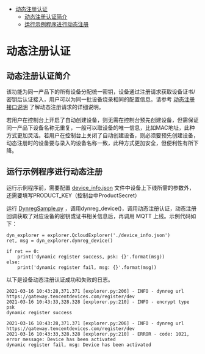 * [动态注册认证](#动态注册认证)
  * [动态注册认证简介](#动态注册认证简介)
  * [运行示例程序进行动态注册](#运行示例程序进行动态注册)

# 动态注册认证
## 动态注册认证简介
该功能为同一产品下的所有设备分配统一密钥，设备通过注册请求获取设备证书/密钥后认证接入，用户可以为同一批设备烧录相同的配置信息。请参考 [动态注册接口说明](https://cloud.tencent.com/document/product/1081/47612) 了解动态注册请求的详细说明。

若用户在控制台上开启了自动创建设备，则无需在控制台预先创建设备，但需保证同一产品下设备名称无重复，一般可以取设备的唯一信息，比如MAC地址，此种方式更加灵活。若用户在控制台上关闭了自动创建设备，则必须要预先创建设备，动态注册时的设备要与录入的设备名称一致，此种方式更加安全，但便利性有所下降。

## 运行示例程序进行动态注册
运行示例程序前，需要配置 [device_info.json](../../sample/device_info.json) 文件中设备上下线所需的参数外，还需要填写PRODUCT_KEY（控制台中ProductSecret）

运行 [DynregSample.py](../../sample/dynreg/example_dynreg.py) ，调用dynreg_device()，调用动态注册认证，动态注册回调获取了对应设备的密钥或证书相关信息后，再调用 MQTT 上线。示例代码如下：

```
dyn_explorer = explorer.QcloudExplorer('./device_info.json')
ret, msg = dyn_explorer.dynreg_device()

if ret == 0:
    print('dynamic register success, psk: {}'.format(msg))
else:
    print('dynamic register fail, msg: {}'.format(msg))
```

以下是设备动态注册认证成功和失败的日志。

```
2021-03-16 10:43:28,371.371 [explorer.py:206] - INFO - dynreg url https://gateway.tencentdevices.com/register/dev
2021-03-16 10:43:33,328.328 [explorer.py:210] - INFO - encrypt type psk
dynamic register success

2021-03-16 10:43:28,371.371 [explorer.py:206] - INFO - dynreg url https://gateway.tencentdevices.com/register/dev
2021-03-16 10:43:33,328.328 [explorer.py:210] - ERROR - code: 1021, error message: Device has been activated
dynamic register fail, msg: Device has been activated
```